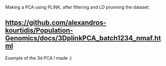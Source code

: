 Making a PCA using PLINK, after filtering and LD prunning the dataset. 

## https://github.com/alexandros-kourtidis/Population-Genomics/docs/3DplinkPCA_batch1234_nmaf.html
Example of the 3d PCA I made :)
